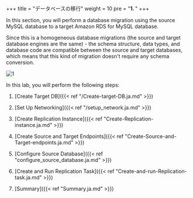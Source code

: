 +++
title = "データベースの移行"
weight = 10
pre = "<b>1. </b>"
+++

In this section, you will perform a database migration using the source MySQL database to a target Amazon RDS for MySQL database.

Since this is a homogeneous database migrations (the source and target database engines are the same) - the schema structure, data types, and database code are compatible between the source and target databases, which means that this kind of migration doesn't require any schema conversion.

![1](/db-mig/DMS-overview.png)

In this lab, you will perform the following steps:

1. [Create Target DB]({{< ref "/Create-target-DB.ja.md" >}})

2. [Set Up Networking]({{< ref "/setup_network.ja.md" >}})

2. [Create Replication Instance]({{< ref "Create-Replication-instance.ja.md" >}})

3. [Create Source and Target Endpoints]({{< ref "Create-Source-and-Target-endpoints.ja.md" >}})

4. [Configure Source Database]({{< ref "configure_source_database.ja.md" >}})

4. [Create and Run Replication Task]({{< ref "Create-and-run-Replication-task.ja.md" >}})

5. [Summary]({{< ref "Summary.ja.md" >}})
